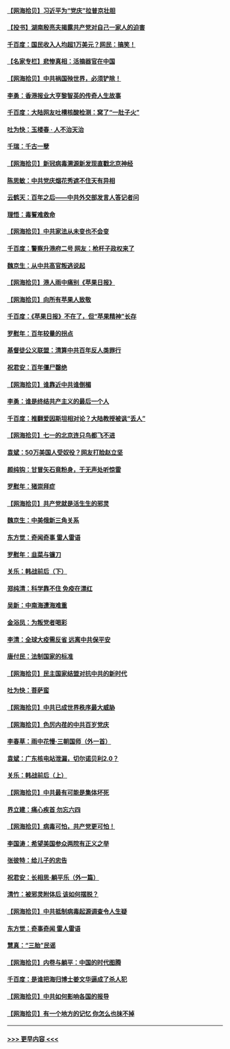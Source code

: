 #### [【网海拾贝】习近平为“党庆”拉普京壮胆](../pages/nsc993/n13057781.md?t=07011301) 
#### [【投书】湖南殷亮夫揭露共产党对自己一家人的迫害](../pages/nsc993/n13057744.md?t=07011301) 
#### [千百度：国民收入人均超1万美元？网民：搞笑！](../pages/nsc993/n13057692.md?t=07011301) 
#### [【名家专栏】悲惨真相：活摘器官在中国](../pages/nsc993/n13056611.md?t=07011301) 
#### [【网海拾贝】中共祸国殃世界，必须铲除！](../pages/nsc993/n13056011.md?t=07011301) 
#### [李勇：香港报业大亨黎智英的传奇人生故事](../pages/nsc993/n13055258.md?t=07011301) 
#### [千百度：大陆网友吐槽核酸检测：窝了“一肚子火”](../pages/nsc993/n13055194.md?t=07011301) 
#### [吐为快：玉楼春 · 人不治天治](../pages/nsc993/n13054028.md?t=07011301) 
#### [千瑞：千古一孽](../pages/nsc993/n13054016.md?t=07011301) 
#### [【网海拾贝】新冠病毒溯源新发现直戳北京神经](../pages/nsc993/n13052425.md?t=07011301) 
#### [陈思敏：中共党庆烟花秀遮不住天有异相](../pages/nsc993/n13052020.md?t=07011301) 
#### [云鹤天：百年之后——中共外交部发言人答记者问](../pages/nsc993/n13051604.md?t=07011301) 
#### [理悟：毒誓难救命](../pages/nsc993/n13051601.md?t=07011301) 
#### [【网海拾贝】中共家法从未变也不会变](../pages/nsc993/n13050366.md?t=07011301) 
#### [千百度：警察升港府二号 网友：枪杆子政权来了](../pages/nsc993/n13050261.md?t=07011301) 
#### [魏京生：从中共高官叛逃说起](../pages/nsc993/n13048997.md?t=07011301) 
#### [【网海拾贝】港人雨中痛别《苹果日报》](../pages/nsc993/n13048941.md?t=07011301) 
#### [【网海拾贝】向所有苹果人致敬](../pages/nsc993/n13046795.md?t=07011301) 
#### [千百度：《苹果日报》不在了，但“苹果精神”长存](../pages/nsc993/n13046703.md?t=07011301) 
#### [罗慰年：百年较量的拐点](../pages/nsc993/n13046542.md?t=07011301) 
#### [基督徒公义联盟：清算中共百年反人类罪行](../pages/nsc993/n13046499.md?t=07011301) 
#### [祝君安：百年僵尸罄绝](../pages/nsc993/n13045595.md?t=07011301) 
#### [【网海拾贝】谁靠近中共谁倒楣](../pages/nsc993/n13044667.md?t=07011301) 
#### [李勇：谁是终结共产主义的最后一个人](../pages/nsc993/n13044397.md?t=07011301) 
#### [千百度：推翻爱因斯坦相对论？大陆教授被讽“丢人”](../pages/nsc993/n13043908.md?t=07011301) 
#### [【网海拾贝】七一的北京连只鸟都飞不进](../pages/nsc993/n13041377.md?t=07011301) 
#### [袁斌：50万美国人受奴役？网友打脸赵立坚](../pages/nsc993/n13041330.md?t=07011301) 
#### [颜纯钩：甘冒矢石竟粉身，于无声处听惊雷](../pages/nsc993/n13041140.md?t=07011301) 
#### [罗慰年：猪崇拜症](../pages/nsc993/n13041071.md?t=07011301) 
#### [【网海拾贝】共产党就是活生生的邪灵](../pages/nsc993/n13036627.md?t=07011301) 
#### [魏京生：中美俄新三角关系](../pages/nsc993/n13035986.md?t=07011301) 
#### [东方觉：奇闻奇事 雷人雷语](../pages/nsc993/n13035878.md?t=07011301) 
#### [罗慰年：韭菜与镰刀](../pages/nsc993/n13034374.md?t=07011301) 
#### [关乐：韩战前后（下）](../pages/nsc993/n13034113.md?t=07011301) 
#### [郑纯清：科学靠不住 免疫在漂红](../pages/nsc993/n13034093.md?t=07011301) 
#### [吴新：中南海遭海难重](../pages/nsc993/n13034084.md?t=07011301) 
#### [金浴凤：为叛党者喝彩](../pages/nsc993/n13034058.md?t=07011301) 
#### [李清：全球大疫需反省 远离中共保平安](../pages/nsc993/n13033784.md?t=07011301) 
#### [唐付民：法制国家的标准](../pages/nsc993/n13032944.md?t=07011301) 
#### [【网海拾贝】民主国家结盟对抗中共的新时代](../pages/nsc993/n13031717.md?t=07011301) 
#### [吐为快：菩萨蛮](../pages/nsc993/n13030033.md?t=07011301) 
#### [【网海拾贝】中共已成世界秩序最大威胁](../pages/nsc993/n13028138.md?t=07011301) 
#### [【网海拾贝】色厉内荏的中共百岁党庆](../pages/nsc993/n13025582.md?t=07011301) 
#### [李春草：雨中花慢‧三朝国师（外一首）](../pages/nsc993/n13025567.md?t=07011301) 
#### [袁斌：广东核电站泄漏，切尔诺贝利2.0？](../pages/nsc993/n13025475.md?t=07011301) 
#### [关乐：韩战前后（上）](../pages/nsc993/n13025387.md?t=07011301) 
#### [【网海拾贝】中共最有可能是集体坏死](../pages/nsc993/n13023101.md?t=07011301) 
#### [界立建：痛心疾首 勿忘六四](../pages/nsc993/n13022339.md?t=07011301) 
#### [【网海拾贝】病毒可怕，共产党更可怕！](../pages/nsc993/n13020728.md?t=07011301) 
#### [李国涛：希望美国参众两院有正义之举](../pages/nsc993/n13020674.md?t=07011301) 
#### [张彼特：给儿子的忠告](../pages/nsc993/n13018934.md?t=07011301) 
#### [祝君安：长相思‧躺平乐（外一篇）](../pages/nsc993/n13018923.md?t=07011301) 
#### [清竹：被邪灵附体后 该如何摆脱？](../pages/nsc993/n13018877.md?t=07011301) 
#### [【网海拾贝】中共抵制病毒起源调查令人生疑](../pages/nsc993/n13017785.md?t=07011301) 
#### [东方觉：奇事奇闻 雷人雷语](../pages/nsc993/n13017577.md?t=07011301) 
#### [慧真：“三胎”民谣](../pages/nsc993/n13017394.md?t=07011301) 
#### [【网海拾贝】内卷与躺平：中国的时代图腾](../pages/nsc993/n13016128.md?t=07011301) 
#### [千百度：是谁把海归博士姜文华逼成了杀人犯](../pages/nsc993/n13015218.md?t=07011301) 
#### [【网海拾贝】中共如何影响各国的报导](../pages/nsc993/n13012599.md?t=07011301) 
#### [【网海拾贝】有一个地方的记忆 你怎么也抹不掉](../pages/nsc993/n13009802.md?t=07011301) 

----
#### [ >>> 更早内容 <<< ](../indexes/nsc993-earlier.md)
